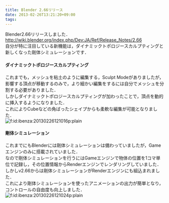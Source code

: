 ```yaml
---
title: Blender 2.66リリース
date: 2013-02-26T13:21:20+09:00
tags: 
---
```


Blender2\.66リリースしました．  
[http://wiki\.blender\.org/index\.php/Dev:JA/Ref/Release\_Notes/2\.66](http://wiki.blender.org/index.php/Dev:JA/Ref/Release_Notes/2.66)  
自分が特に注目している新機能は，ダイナミックトポロジースカルプティングと新しくなった剛体シミュレーションです．

#### ダイナミックトポロジースカルプティング

これまでも，メッシュを粘土のように編集する，Sculpt Modeがありましたが，影響する頂点が移動するのみで，より細かい編集をするには自分でメッシュを分割する必要がありました．  
しかしダイナミックトポロジースカルプティングが加わったことで，頂点を動的に挿入するようになりました．  
これによりCubeなどの角ばったシェイプからも柔軟な編集が可能となりました．  
<span itemscope itemtype="http://schema.org/Photograph"><img src="/2013/02/26/20130226121016.png" alt="f:id:ibenza:20130226121016p:plain" title="f:id:ibenza:20130226121016p:plain" class="hatena-fotolife" itemprop="image"></span>

#### 剛体シミュレーション

これまでにもBlenderには剛体シミュレーションは備わっていましたが，Gameエンジンのみに搭載されていました．  
なので剛体シミュレーションを行うにはGameエンジンで物体の位置を1コマ単位で記録し，その位置情報からRenderエンジンでレンダリングしていました．  
しかしv2\.66からは剛体シミュレーションがRenderエンジンにも組込まれました．  
これにより剛体シミュレーションを使ったアニメーションの出力が簡単となり，コントロールの自由度も向上しました．  
<span itemscope itemtype="http://schema.org/Photograph"><img src="/2013/02/26/20130226121024.png" alt="f:id:ibenza:20130226121024p:plain" title="f:id:ibenza:20130226121024p:plain" class="hatena-fotolife" itemprop="image"></span>

